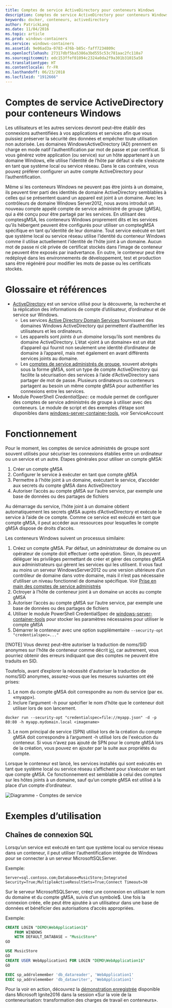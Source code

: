 ```yaml
---
title: Comptes de service ActiveDirectory pour conteneurs Windows
description: Comptes de service ActiveDirectory pour conteneurs Windows
keywords: docker, conteneurs, activedirectory
author: PatrickLang
ms.date: 11/04/2016
ms.topic: article
ms.prod: windows-containers
ms.service: windows-containers
ms.assetid: 9e06ad3a-0783-476b-b85c-faff7234809c
ms.openlocfilehash: 27317dbf5ba5386a3bd555c53c781aac2fc110a7
ms.sourcegitcommit: edc153ffef01094c2324a0da2f9a301b31015a58
ms.translationtype: HT
ms.contentlocale: fr-FR
ms.lasthandoff: 06/23/2018
ms.locfileid: "1912666"
---
```

# <a name="active-directory-service-accounts-for-windows-containers"></a>Comptes de service ActiveDirectory pour conteneurs Windows

Les utilisateurs et les autres services devront peut-être établir des connexions authentifiées à vos applications et services afin que vous puissiez préserver la sécurité des données et empêcher toute utilisation non autorisée. Les domaines WindowsActiveDirectory (AD) prennent en charge en mode natif l’authentification par mot de passe et par certificat. Si vous générez votre application (ou service) sur un hôte appartenant à un domaine Windows, elle utilise l’identité de l’hôte par défaut si elle s’exécute en tant que système local ou service réseau. Dans le cas contraire, vous pouvez préférer configurer un autre compte ActiveDirectory pour l’authentification.

Même si les conteneurs Windows ne peuvent pas être joints à un domaine, ils peuvent tirer parti des identités de domaine ActiveDirectory semblables à celles qui se présentent quand un appareil est joint à un domaine. Avec les contrôleurs de domaine Windows Server2012, nous avons introduit un nouveau compte appelé compte de service administré de groupe (gMSA), qui a été conçu pour être partagé par les services. En utilisant des comptesgMSA, les conteneurs Windows proprement dits et les services qu’ils hébergent peuvent être configurés pour utiliser un comptegMSA spécifique en tant qu’identité de leur domaine. Tout service exécuté en tant que système local ou service réseau utilise l’identité du conteneur Windows comme il utilise actuellement l’identité de l’hôte joint à un domaine. Aucun mot de passe ni clé privée de certificat stockés dans l’image de conteneur ne peuvent être exposés par inadvertance. En outre, le conteneur peut être redéployé dans les environnements de développement, test et production sans être régénéré pour modifier les mots de passe ou les certificats stockés. 


# <a name="glossary--references"></a>Glossaire et références
- [ActiveDirectory](http://social.technet.microsoft.com/wiki/contents/articles/1026.active-directory-services-overview.aspx) est un service utilisé pour la découverte, la recherche et la réplication des informations de compte d’utilisateur, d’ordinateur et de service sur Windows. 
  - Les services [Active Directory Domain Services](https://technet.microsoft.com/en-us/library/dd448614.aspx) fournissent des domaines Windows ActiveDirectory qui permettent d’authentifier les utilisateurs et les ordinateurs. 
  - Les appareils sont _joints à un domaine_ lorsqu’ils sont membres du domaine ActiveDirectory. L’état «joint à un domaine» est un état d’appareil qui fournit non seulement une identité d’ordinateur de domaine à l’appareil, mais met également en avant différents services joints au domaine.
  - Les [comptes de service administrés de groupe](https://technet.microsoft.com/en-us/library/jj128431(v=ws.11).aspx), souvent abrégés sous la forme gMSA, sont un type de compte ActiveDirectory qui facilite la sécurisation des services à l’aide d’ActiveDirectory sans partager de mot de passe. Plusieurs ordinateurs ou conteneurs partagent au besoin un même compte gMSA pour authentifier les connexions entre les services.
- Module PowerShell _CredentialSpec_: ce module permet de configurer des comptes de service administrés de groupe à utiliser avec des conteneurs. Le module de script et des exemples d’étape sont disponibles dans [windows-server-container-tools](https://github.com/Microsoft/Virtualization-Documentation/tree/live/windows-server-container-tools), voir ServiceAccount

# <a name="how-it-works"></a>Fonctionnement

Pour le moment, les comptes de service administrés de groupe sont souvent utilisés pour sécuriser les connexions établies entre un ordinateur ou un service et un autre. Étapes générales pour utiliser un compte gMSA:

1. Créer un compte gMSA
2. Configurer le service à exécuter en tant que compte gMSA
3. Permettre à l’hôte joint à un domaine, exécutant le service, d’accéder aux secrets du compte gMSA dans ActiveDirectory
4. Autoriser l’accès au compte gMSA sur l’autre service, par exemple une base de données ou des partages de fichiers

Au démarrage du service, l’hôte joint à un domaine obtient automatiquement les secrets gMSA auprès d’ActiveDirectory et exécute le service à l’aide de ce compte. Comme ce service est exécuté en tant que compte gMSA, il peut accéder aux ressources pour lesquelles le compte gMSA dispose de droits d’accès.

Les conteneurs Windows suivent un processus similaire:

1. Créez un compte gMSA. Par défaut, un administrateur de domaine ou un opérateur de compte doit effectuer cette opération. Sinon, ils peuvent déléguer les privilèges permettant de créer et gérer des comptes gMSA aux administrateurs qui gèrent les services qui les utilisent. Il vous faut au moins un serveur WindowsServer2012 ou une version ultérieure d’un contrôleur de domaine dans votre domaine, mais il n’est pas nécessaire d’utiliser un niveau fonctionnel de domaine spécifique. Voir [Prise en main des comptes de service administrés](https://technet.microsoft.com/en-us/library/jj128431(v=ws.11).aspx)
2. Octroyer à l’hôte de conteneur joint à un domaine un accès au compte gMSA
3. Autoriser l’accès au compte gMSA sur l’autre service, par exemple une base de données ou des partages de fichiers
4. Utiliser le module PowerShell CredentialSpec de [windows-server-container-tools](https://github.com/Microsoft/Virtualization-Documentation/tree/live/windows-server-container-tools) pour stocker les paramètres nécessaires pour utiliser le compte gMSA
5. Démarrer le conteneur avec une option supplémentaire `--security-opt "credentialspec=..."`

[!NOTE]
Vous devrez peut-être autoriser la traduction de noms/SID anonymes sur l’hôte de conteneur comme décrit [ici](https://docs.microsoft.com/en-us/windows/device-security/security-policy-settings/network-access-allow-anonymous-sidname-translation), car autrement, vous pourriez obtenir des erreurs indiquant que des comptes ne peuvent être traduits en SID.

Toutefois, avant d’explorer la nécessité d'autoriser la traduction de noms/SID anonymes, assurez-vous que les mesures suivantes ont été prises:

1. Le nom du compte gMSA doit correspondre au nom du service (par ex. «myapp»).
2. Inclure l’argument -h pour spécifier le nom d’hôte que le conteneur doit utiliser lors de son lancement. 
```
docker run --security-opt "credentialspec=file://myapp.json" -d -p 80:80 -h myapp.mydomain.local <imagename>
```
3. Le nom principal de service (SPN) utilisé lors de la création du compte gMSA doit correspondre à l’argument -h utilisé lors de l'exécution du conteneur. Si vous n’avez pas ajouté de SPN pour le compte gMSA lors de la création, vous pouvez en ajouter par la suite aux propriétés du compte.

Lorsque le conteneur est lancé, les services installés qui sont exécutés en tant que système local ou service réseau s’affichent pour s’exécuter en tant que compte gMSA. Ce fonctionnement est semblable à celui des comptes sur les hôtes joints à un domaine, sauf qu’un compte gMSA est utilisé à la place d’un compte d’ordinateur. 

![Diagramme - Comptes de service](media/serviceaccount_diagram.png)


# <a name="example-uses"></a>Exemples d’utilisation


## <a name="sql-connection-strings"></a>Chaînes de connexion SQL
Lorsqu’un service est exécuté en tant que système local ou service réseau dans un conteneur, il peut utiliser l’authentification intégrée de Windows pour se connecter à un serveur MicrosoftSQLServer.

Exemple:

```
Server=sql.contoso.com;Database=MusicStore;Integrated Security=True;MultipleActiveResultSets=True;Connect Timeout=30
```

Sur le serveur MicrosoftSQLServer, créez une connexion en utilisant le nom du domaine et du compte gMSA, suivis d’un symbole$. Une fois la connexion créée, elle peut être ajoutée à un utilisateur dans une base de données et bénéficier des autorisations d’accès appropriées.

Exemple: 

```sql
CREATE LOGIN "DEMO\WebApplication1$"
    FROM WINDOWS
    WITH DEFAULT_DATABASE = "MusicStore"
GO

USE MusicStore
GO
CREATE USER WebApplication1 FOR LOGIN "DEMO\WebApplication1$"
GO

EXEC sp_addrolemember 'db_datareader', 'WebApplication1'
EXEC sp_addrolemember 'db_datawriter', 'WebApplication1'
```

Pour la voir en action, découvrez la [démonstration enregistrée](https://youtu.be/cZHPz80I-3s?t=2672) disponible dans Microsoft Ignite2016 dans la session «Sur la voie de la conteneurisation: transformation des charges de travail en conteneurs».
